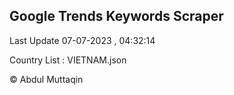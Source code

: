 

## Google Trends Keywords Scraper 
 
Last Update 07-07-2023 , 04:32:14

Country List :
VIETNAM.json



© Abdul Muttaqin 
